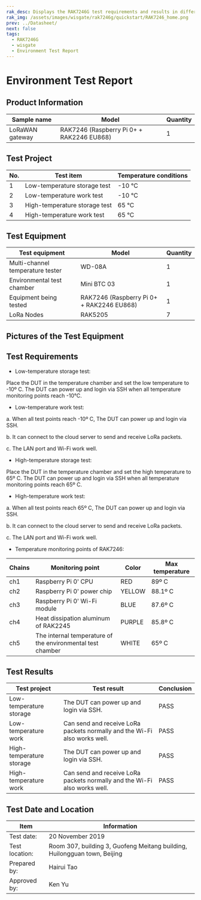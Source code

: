 ```yaml
---
rak_desc: Displays the RAK7246G test requirements and results in different temperature work and storage scenarios. This ensures that your LoRaWAN Gateway can operate efficiently in various conditions.
rak_img: /assets/images/wisgate/rak7246g/quickstart/RAK7246_home.png
prev: ../Datasheet/
next: false
tags:
  - RAK7246G
  - wisgate
  - Environment Test Report
---
```


# Environment Test Report

## Product Information

| Sample name     | Model                                     | Quantity |
| --------------- | ----------------------------------------- | -------- |
| LoRaWAN gateway | RAK7246 (Raspberry Pi 0+ + RAK2246 EU868) | 1        |

## Test Project

| No. | Test item                     | Temperature conditions |
| --- | ----------------------------- | ---------------------- |
| 1   | Low-temperature storage test  | -10 ℃                  |
| 2   | Low-temperature work test     | -10 ℃                  |
| 3   | High-temperature storage test | 65 ℃                   |
| 4   | High-temperature work test    | 65 ℃                   |

## Test Equipment

| Test equipment                   | Model                                     | Quantity |
| -------------------------------- | ----------------------------------------- | -------- |
| Multi-channel temperature tester | WD-08A                                    | 1        |
| Environmental test chamber       | Mini BTC 03                               | 1        |
| Equipment being tested           | RAK7246 (Raspberry Pi 0+ + RAK2246 EU868) | 1        |
| LoRa Nodes                       | RAK5205                                   | 7        |

## Pictures of the Test Equipment

<rk-img
  src="/assets/images/wisgate/rak7246g/testing-report/1.png"
  width="50%"
  caption="Multi-channel temperature tester"
/>

<rk-img
  src="/assets/images/wisgate/rak7246g/testing-report/2.png"
  width="50%"
  caption="RAK7246"
/>

<rk-img
  src="/assets/images/wisgate/rak7246g/testing-report/3.png"
  width="50%"
  caption="Environmental test chamber"
/>

<rk-img
  src="/assets/images/wisgate/rak7246g/testing-report/4.png"
  width="50%"
  caption="LoRa nodes"
/>

## Test Requirements

- Low-temperature storage test:

Place the DUT in the temperature chamber and set the low temperature to -10º C. The DUT can power up and login via SSH when all temperature monitoring points reach -10℃.

- Low-temperature work test:

a. When all test points reach -10º C, The DUT can power up and login via SSH.

b. It can connect to the cloud server to send and receive LoRa packets.

c. The LAN port and Wi-Fi work well.

- High-temperature storage test:

Place the DUT in the temperature chamber and set the high temperature to 65º C. The DUT can power up and login via SSH when all temperature monitoring points reach 65º C.

- High-temperature work test:

a. When all test points reach 65º C, The DUT can power up and login via SSH.

b. It can connect to the cloud server to send and receive LoRa packets.

c. The LAN port and Wi-Fi work well.

- Temperature monitoring points of RAK7246:

| Chains | Monitoring point                                           | Color  | Max temperature |
| ------ | ---------------------------------------------------------- | ------ | --------------- |
| ch1    | Raspberry Pi 0' CPU                                        | RED    | 89º C           |
| ch2    | Raspberry Pi 0' power chip                                 | YELLOW | 88.1º C         |
| ch3    | Raspberry Pi 0' Wi-Fi module                               | BLUE   | 87.6º C         |
| ch4    | Heat dissipation aluminum of RAK2245                       | PURPLE | 85.8º C         |
| ch5    | The internal temperature of the environmental test chamber | WHITE  | 65º C           |

<rk-img
  src="/assets/images/wisgate/rak7246g/testing-report/5.png"
  width="75%"
  caption="Temperature monitoring points"
/>

## Test Results

| Test project             | Test result                                                               | Conclusion |
| ------------------------ | ------------------------------------------------------------------------- | ---------- |
| Low-temperature storage  | The DUT can power up and login via SSH.                                   | PASS       |
| Low-temperature work     | Can send and receive LoRa packets normally and the Wi-Fi also works well. | PASS       |
| High-temperature storage | The DUT can power up and login via SSH.                                   | PASS       |
| High-temperature work    | Can send and receive LoRa packets normally and the Wi-Fi also works well. | PASS       |

<rk-img
  src="/assets/images/wisgate/rak7246g/testing-report/6.png"
  width="75%"
  caption="Send and receive LoRa packets at -10º C"
/>

<rk-img
  src="/assets/images/wisgate/rak7246g/testing-report/7.png"
  width="75%"
  caption="Send and receive packets at 65º C"
/>

<rk-img
  src="/assets/images/wisgate/rak7246g/testing-report/8.png"
  width="75%"
  caption="Wi-Fi works well at -10º C"
/>

<rk-img
  src="/assets/images/wisgate/rak7246g/testing-report/9.png"
  width="75%"
  caption="Wi-Fi works well at 65º C"
/>

## Test Date and Location

| Item           | Information                                                               |
| -------------- | ------------------------------------------------------------------------- |
| Test date:     | 20 November 2019                                                          |
| Test location: | Room 307, building 3, Guofeng Meitang building, Huilongguan town, Beijing |
| Prepared by:   | Hairui Tao                                                                |
| Approved by:   | Ken Yu                                                                    |
